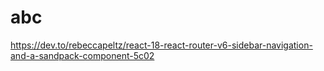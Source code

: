 # abc
https://dev.to/rebeccapeltz/react-18-react-router-v6-sidebar-navigation-and-a-sandpack-component-5c02
